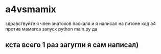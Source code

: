 # a4vsmamix
здравствуйте
я член знатоков паскаля
 и я написал на питоне код
 а4 против мамегса
 запуск python main.py
да


##  кста всего 1 раз загугли я сам написал)
